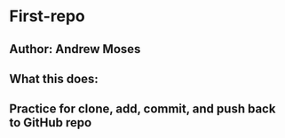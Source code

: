 # First-repo

## Author: Andrew Moses

## What this does:

## Practice for clone, add, commit, and push back to GitHub repo